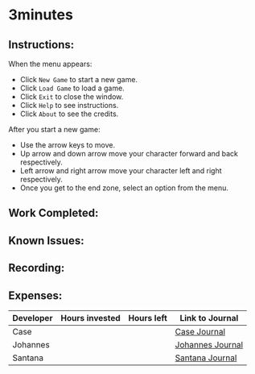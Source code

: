 # 3minutes
## Instructions:
When the menu appears:
* Click `New Game` to start a new game.
* Click `Load Game` to load a game.
* Click `Exit` to close the window.
* Click `Help` to see instructions.
* Click `About` to see the credits.

After you start a new game:
* Use the arrow keys to move.
* Up arrow and down arrow move your character forward and back respectively.
* Left arrow and right arrow move your character left and right respectively.
* Once you get to the end zone, select an option from the menu. 

## Work Completed: 

## Known Issues:

## Recording: 

## Expenses: 
| Developer | Hours invested | Hours left | Link to Journal | 
|----------|---------|----------|------|
| Case | | | [Case Journal](https://github.com/runnersQueue/3minutes/wiki/CaseJournal#case-journal) |
| Johannes | | | [Johannes Journal](https://github.com/runnersQueue/3minutes/wiki/Johannes-Journal) |
| Santana | | | [Santana Journal](https://github.com/runnersQueue/3minutes/wiki/Santana-Journal) |
